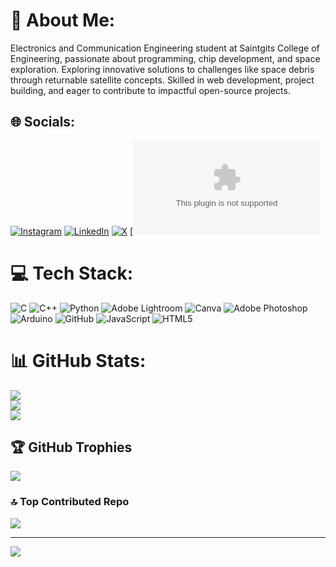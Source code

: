 # 💫 About Me:
Electronics and Communication Engineering student at Saintgits College of Engineering, passionate about programming, chip development, and space exploration. Exploring innovative solutions to challenges like space debris through returnable satellite concepts. Skilled in web development, project building, and eager to contribute to impactful open-source projects.


## 🌐 Socials:
[![Instagram](https://img.shields.io/badge/Instagram-%23E4405F.svg?logo=Instagram&logoColor=white)](https://instagram.com/_aaronnh._) [![LinkedIn](https://img.shields.io/badge/LinkedIn-%230077B5.svg?logo=linkedin&logoColor=white)](https://linkedin.com/in/aaronbinoy20) [![X](https://img.shields.io/badge/X-black.svg?logo=X&logoColor=white)](https://x.com/_aaronnh_) [![Gmail](aaronbinoy24@gmail.com)

# 💻 Tech Stack:
![C](https://img.shields.io/badge/c-%2300599C.svg?style=for-the-badge&logo=c&logoColor=white) ![C++](https://img.shields.io/badge/c++-%2300599C.svg?style=for-the-badge&logo=c%2B%2B&logoColor=white) ![Python](https://img.shields.io/badge/python-3670A0?style=for-the-badge&logo=python&logoColor=ffdd54) ![Adobe Lightroom](https://img.shields.io/badge/Adobe%20Lightroom-31A8FF.svg?style=for-the-badge&logo=Adobe%20Lightroom&logoColor=white) ![Canva](https://img.shields.io/badge/Canva-%2300C4CC.svg?style=for-the-badge&logo=Canva&logoColor=white) ![Adobe Photoshop](https://img.shields.io/badge/adobe%20photoshop-%2331A8FF.svg?style=for-the-badge&logo=adobe%20photoshop&logoColor=white) ![Arduino](https://img.shields.io/badge/-Arduino-00979D?style=for-the-badge&logo=Arduino&logoColor=white) ![GitHub](https://img.shields.io/badge/github-%23121011.svg?style=for-the-badge&logo=github&logoColor=white) ![JavaScript](https://img.shields.io/badge/javascript-%23323330.svg?style=for-the-badge&logo=javascript&logoColor=%23F7DF1E) ![HTML5](https://img.shields.io/badge/html5-%23E34F26.svg?style=for-the-badge&logo=html5&logoColor=white)
# 📊 GitHub Stats:
![](https://github-readme-stats.vercel.app/api?username=aaronbinoy&theme=github_dark&hide_border=false&include_all_commits=true&count_private=false)<br/>
![](https://nirzak-streak-stats.vercel.app/?user=aaronbinoy&theme=github_dark&hide_border=false)<br/>
![](https://github-readme-stats.vercel.app/api/top-langs/?username=aaronbinoy&theme=github_dark&hide_border=false&include_all_commits=true&count_private=false&layout=compact)

## 🏆 GitHub Trophies
![](https://github-profile-trophy.vercel.app/?username=aaronbinoy&theme=gruvbox&no-frame=true&no-bg=true&margin-w=4)

### 🔝 Top Contributed Repo
![](https://github-contributor-stats.vercel.app/api?username=aaronbinoy&limit=5&theme=gruvbox&combine_all_yearly_contributions=true)

---
[![](https://visitcount.itsvg.in/api?id=aaronbinoy&icon=0&color=1)](https://visitcount.itsvg.in)

<!-- Proudly created with GPRM ( https://gprm.itsvg.in ) -->
